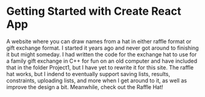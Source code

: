 # Getting Started with Create React App

A website where you can draw names from a hat in either raffle format or gift exchange format. I started it years ago and never got around to finishing it but might someday. I had written the code for the exchange hat to use for a family gift exchange in C++ for fun on an old computer and have included that in the folder Project1, but I have yet to rewrite it for this site. The raffle hat works, but I indend to eventually support saving lists, results, constraints, uploading lists, and more when I get around to it, as well as improve the design a bit. Meanwhile, check out the Raffle Hat!
